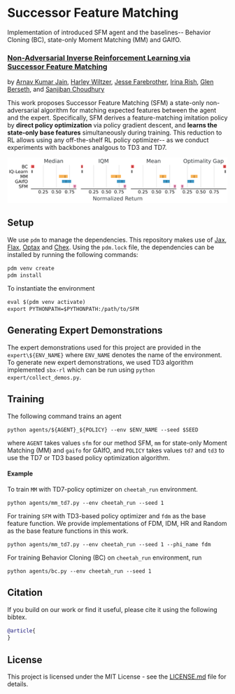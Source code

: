 # Successor Feature Matching

Implementation of introduced SFM agent and the baselines-- Behavior Cloning (BC), state-only Moment Matching (MM) and GAIfO.

### [Non-Adversarial Inverse Reinforcement Learning via Successor Feature Matching]() 

by [Arnav Kumar Jain](https://arnavkj1995.github.io/), [Harley Wiltzer](https://harwiltz.github.io/), [Jesse Farebrother](https://brosa.ca/), [Irina Rish](https://sites.google.com/view/irinarish/), [Glen Berseth](https://neo-x.github.io/), and [Sanjiban Choudhury](https://sanjibanc.github.io/)


This work proposes Successor Feature Matching (SFM) a state-only non-adversarial algorithm for matching expected features between the agent and the expert. Specifically, SFM derives a feature-matching imitation policy by __direct policy optimization__ via policy gradient descent, and __learns the state-only base features__ simultaneously during training. This reduction to RL allows using any off-the-shelf RL policy optimizer-- as we conduct experiments with backbones analgous to TD3 and TD7. 

![Alt text](figs/rliable_td7.png)

## Setup
We use ```pdm``` to manage the dependencies. This repository makes use of [Jax](https://github.com/google/jax), [Flax](https://github.com/google/flax), [Optax](https://github.com/google-deepmind/optax) and [Chex](https://github.com/google-deepmind/chex). Using the ```pdm.lock``` file, the dependencies can be installed by running the following commands:

```
pdm venv create
pdm install  
````
To instantiate the environment
```
eval $(pdm venv activate)
export PYTHONPATH=$PYTHONPATH:/path/to/SFM
```

## Generating Expert Demonstrations
The expert demonstrations used for this project are provided in the ```expert\${ENV_NAME}``` where ```ENV_NAME``` denotes the name of the environment. 
To generate new expert demonstrations, we used TD3 algorithm implemented ```sbx-rl``` which can be run using ```python expert/collect_demos.py```.

## Training
The following command trains an agent
```
python agents/${AGENT}_${POLICY} --env $ENV_NAME --seed $SEED 
```
where ```AGENT``` takes values ```sfm``` for our method SFM, ```mm``` for state-only Moment Matching (MM) and ```gaifo``` for GAIfO, and ```POLICY``` takes values ```td7``` and ```td3``` to use the TD7 or TD3 based policy optimization algorithm.

#### Example
To train ```MM``` with TD7-policy optimizer on ```cheetah_run``` environment.
```
python agents/mm_td7.py --env cheetah_run --seed 1
```

For training ```SFM``` with TD3-based policy optimizer and ```fdm``` as the base feature function. We provide implementations of FDM, IDM, HR and Random as the base feature functions in this work.   
```
python agents/mm_td7.py --env cheetah_run --seed 1 --phi_name fdm
```

For training Behavior Cloning (BC) on ```cheetah_run``` environment, run
```
python agents/bc.py --env cheetah_run --seed 1
```

## Citation
If you build on our work or find it useful, please cite it using the following bibtex.

```bibtex
@article{
}
```

## License

This project is licensed under the MIT License - see the [LICENSE.md](LICENSE.md) file for details.